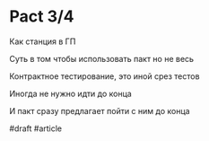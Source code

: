 # Pact 3/4

Как станция в ГП

Суть в том чтобы использовать пакт но не весь

Контрактное тестирование, это иной срез тестов 

Иногда не нужно идти до конца

И пакт сразу предлагает пойти с ним до конца

#draft #article